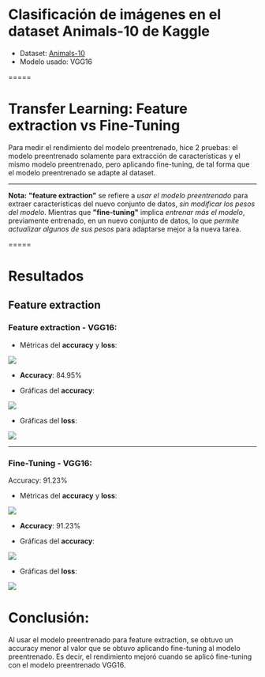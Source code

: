 # Clasificación de imágenes en el dataset Animals-10 de Kaggle
- Dataset: [Animals-10](https://www.kaggle.com/datasets/alessiocorrado99/animals10/data)
- Modelo usado: VGG16
  
=====

# Transfer Learning: Feature extraction vs Fine-Tuning

Para medir el rendimiento del modelo preentrenado, hice 2 pruebas: el modelo preentrenado solamente para extracción de características y el mismo modelo preentrenado, pero aplicando fine-tuning, de tal forma que el modelo preentrenado se adapte al dataset.

-----

**Nota:** **"feature extraction"** se refiere a *usar el modelo preentrenado* para extraer características del nuevo conjunto de datos, *sin modificar los pesos del modelo*. Mientras que **"fine-tuning"** implica *entrenar más el modelo*, previamente entrenado, en un nuevo conjunto de datos, lo que *permite actualizar algunos de sus pesos* para adaptarse mejor a la nueva tarea.

=====

# Resultados

## Feature extraction

### Feature extraction - VGG16:

- Métricas del **accuracy** y **loss**:

![](https://github.com/DianaMLlamocaZ/CLASIFICACION_IMAGENES/blob/main/ComputerVision-ANIMALS10/ResultadosMetricas/SFT-1.JPG)

- **Accuracy**: 84.95%

- Gráficas del **accuracy**:

![](https://github.com/DianaMLlamocaZ/CLASIFICACION_IMAGENES/blob/main/ComputerVision-ANIMALS10/ResultadosMetricas/SFT-2.JPG)

- Gráficas del **loss**:

![](https://github.com/DianaMLlamocaZ/CLASIFICACION_IMAGENES/blob/main/ComputerVision-ANIMALS10/ResultadosMetricas/SFT-3.JPG)

-----

### Fine-Tuning - VGG16:
Accuracy: 91.23%

- Métricas del **accuracy** y **loss**:

![](https://github.com/DianaMLlamocaZ/CLASIFICACION_IMAGENES/blob/main/ComputerVision-ANIMALS10/ResultadosMetricas/FT-1.JPG)

- **Accuracy**: 91.23%

- Gráficas del **accuracy**:

![](https://github.com/DianaMLlamocaZ/CLASIFICACION_IMAGENES/blob/main/ComputerVision-ANIMALS10/ResultadosMetricas/FT-2.JPG)

- Gráficas del **loss**:

![](https://github.com/DianaMLlamocaZ/CLASIFICACION_IMAGENES/blob/main/ComputerVision-ANIMALS10/ResultadosMetricas/FT-3.JPG)

# Conclusión:

Al usar el modelo preentrenado para feature extraction, se obtuvo un accuracy menor al valor que se obtuvo aplicando fine-tuning al modelo preentrenado.
Es decir, el rendimiento mejoró cuando se aplicó fine-tuning con el modelo preentrenado VGG16.
